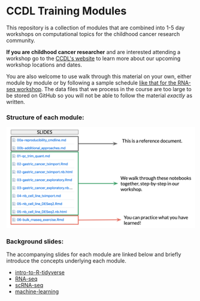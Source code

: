 # CCDL Training Modules

This repository is a collection of modules that are combined into 1-5 day workshops on computational topics for the childhood cancer research community.

**If you are childhood cancer researcher** and are interested attending a workshop go to the [CCDL's website](https://www.ccdatalab.org/projects-training)
to learn more about our upcoming workshop locations and dates.

You are also welcome to use walk through this material on your own, either module
by module or by following a sample schedule [like that for the RNA-seq workshop](https://github.com/AlexsLemonade/RNA-Seq-Exercises/blob/master/schedule.md).
The data files that we process in the course are too large to be stored on GitHub so you will not be able to follow the material *exactly* as written.

### Structure of each module:

![structure](structure_course.png)

### Background slides:

The accompanying slides for each module are linked below and briefly introduce
the concepts underlying each module.

- [intro-to-R-tidyverse](https://docs.google.com/presentation/d/e/2PACX-1vSDRF-1QQeU4frb7G-rn0X_TDORCXxFAR-HGZogci3zZPPleNkPPF5RXuuy4JDFoA-gRMg4Lv5G3esB/pub?start=true&loop=true&delayms=10000)
- [RNA-seq](https://docs.google.com/presentation/d/e/2PACX-1vS1NpKqvcysYancX56_2Zv3_QgapnHIo3rNLvtkjhQreTmW42XhZuGrjk5i71L7eV1yYqsAVR28HEHP/pub?start=true&loop=true&delayms=10000)
- [scRNA-seq](https://docs.google.com/presentation/d/e/2PACX-1vT0YL0J1-KZOAids-vr8TlI2vrQn-c1nWR6Zavai849HnSg37zzLG4KJCIXB4OKAm16meiwmVAOOfJ9/pub?start=true&loop=true&delayms=10000)
- [machine-learning](https://docs.google.com/presentation/d/e/2PACX-1vQBa20R5X6HULp3KLb42oeA4-t-vsrhUrBCVqNYeDqGsfhJKKaVSHdhaOWVsb-lJuUqq4gP-GkQHfSn/pub?start=true&loop=true&delayms=10000)
